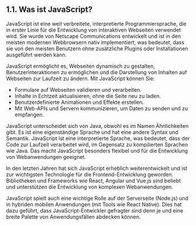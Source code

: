## 1.1. Was ist JavaScript?

JavaScript ist eine weit verbreitete, interpretierte Programmiersprache, die in erster Linie für die Entwicklung von interaktiven Webseiten verwendet wird. Sie wurde von Netscape Communications entwickelt und ist in den meisten modernen Webbrowsern nativ implementiert, was bedeutet, dass sie von den meisten Benutzern ohne zusätzliche Plugins oder Installationen ausgeführt werden kann.

JavaScript ermöglicht es, Webseiten dynamisch zu gestalten, Benutzerinteraktionen zu ermöglichen und die Darstellung von Inhalten auf Webseiten zur Laufzeit zu ändern. Mit JavaScript können Sie:

- Formulare auf Webseiten validieren und verarbeiten.
- Inhalte in Echtzeit aktualisieren, ohne die Seite neu zu laden.
- Benutzerdefinierte Animationen und Effekte erstellen.
- Mit Web-APIs und Servern kommunizieren, um Daten zu senden und zu empfangen.

JavaScript unterscheidet sich von Java, obwohl es im Namen Ähnlichkeiten gibt. Es ist eine eigenständige Sprache und hat eine andere Syntax und Semantik. JavaScript ist eine interpretierte Sprache, was bedeutet, dass der Code zur Laufzeit verarbeitet wird, im Gegensatz zu kompilierten Sprachen wie Java. Das macht JavaScript besonders flexibel und für die Entwicklung von Webanwendungen geeignet.

In den letzten Jahren hat sich JavaScript erheblich weiterentwickelt und ist zur wichtigsten Technologie für die Frontend-Entwicklung geworden. Bibliotheken und Frameworks wie React, Angular und Vue.js sind beliebt und unterstützen die Entwicklung von komplexen Webanwendungen.

JavaScript spielt auch eine wichtige Rolle auf der Serverseite (Node.js) und in hybriden mobilen Anwendungen (mit Tools wie React Native). Dies hat dazu geführt, dass JavaScript-Entwickler gefragter sind denn je und eine breite Palette von Anwendungsfällen abdecken können.
